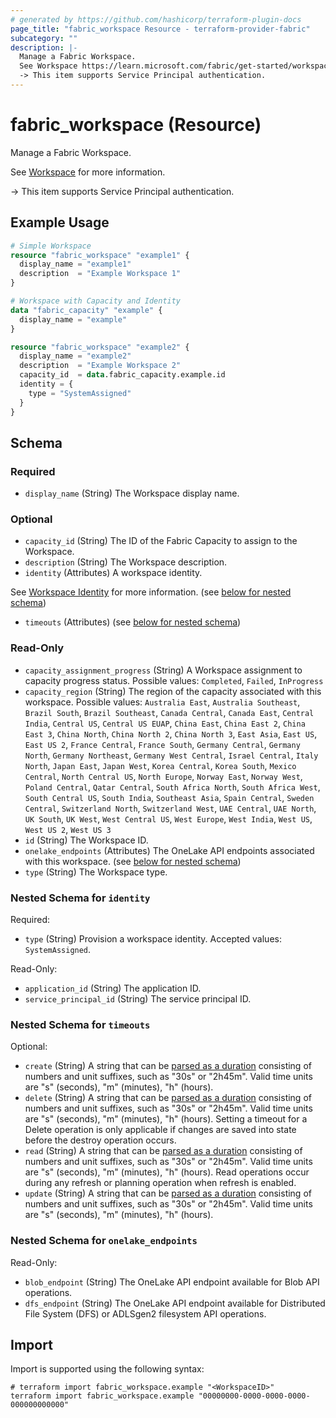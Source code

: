 ```yaml
---
# generated by https://github.com/hashicorp/terraform-plugin-docs
page_title: "fabric_workspace Resource - terraform-provider-fabric"
subcategory: ""
description: |-
  Manage a Fabric Workspace.
  See Workspace https://learn.microsoft.com/fabric/get-started/workspaces for more information.
  -> This item supports Service Principal authentication.
---
```


# fabric_workspace (Resource)

Manage a Fabric Workspace.

See [Workspace](https://learn.microsoft.com/fabric/get-started/workspaces) for more information.

-> This item supports Service Principal authentication.

## Example Usage

```terraform
# Simple Workspace
resource "fabric_workspace" "example1" {
  display_name = "example1"
  description  = "Example Workspace 1"
}

# Workspace with Capacity and Identity
data "fabric_capacity" "example" {
  display_name = "example"
}

resource "fabric_workspace" "example2" {
  display_name = "example2"
  description  = "Example Workspace 2"
  capacity_id  = data.fabric_capacity.example.id
  identity = {
    type = "SystemAssigned"
  }
}
```

<!-- schema generated by tfplugindocs -->
## Schema

### Required

- `display_name` (String) The Workspace display name.

### Optional

- `capacity_id` (String) The ID of the Fabric Capacity to assign to the Workspace.
- `description` (String) The Workspace description.
- `identity` (Attributes) A workspace identity.

See [Workspace Identity](https://learn.microsoft.com/fabric/security/workspace-identity) for more information. (see [below for nested schema](#nestedatt--identity))

- `timeouts` (Attributes) (see [below for nested schema](#nestedatt--timeouts))

### Read-Only

- `capacity_assignment_progress` (String) A Workspace assignment to capacity progress status. Possible values: `Completed`, `Failed`, `InProgress`
- `capacity_region` (String) The region of the capacity associated with this workspace. Possible values: `Australia East`, `Australia Southeast`, `Brazil South`, `Brazil Southeast`, `Canada Central`, `Canada East`, `Central India`, `Central US`, `Central US EUAP`, `China East`, `China East 2`, `China East 3`, `China North`, `China North 2`, `China North 3`, `East Asia`, `East US`, `East US 2`, `France Central`, `France South`, `Germany Central`, `Germany North`, `Germany Northeast`, `Germany West Central`, `Israel Central`, `Italy North`, `Japan East`, `Japan West`, `Korea Central`, `Korea South`, `Mexico Central`, `North Central US`, `North Europe`, `Norway East`, `Norway West`, `Poland Central`, `Qatar Central`, `South Africa North`, `South Africa West`, `South Central US`, `South India`, `Southeast Asia`, `Spain Central`, `Sweden Central`, `Switzerland North`, `Switzerland West`, `UAE Central`, `UAE North`, `UK South`, `UK West`, `West Central US`, `West Europe`, `West India`, `West US`, `West US 2`, `West US 3`
- `id` (String) The Workspace ID.
- `onelake_endpoints` (Attributes) The OneLake API endpoints associated with this workspace. (see [below for nested schema](#nestedatt--onelake_endpoints))
- `type` (String) The Workspace type.

<a id="nestedatt--identity"></a>

### Nested Schema for `identity`

Required:

- `type` (String) Provision a workspace identity. Accepted values: `SystemAssigned`.

Read-Only:

- `application_id` (String) The application ID.
- `service_principal_id` (String) The service principal ID.

<a id="nestedatt--timeouts"></a>

### Nested Schema for `timeouts`

Optional:

- `create` (String) A string that can be [parsed as a duration](https://pkg.go.dev/time#ParseDuration) consisting of numbers and unit suffixes, such as "30s" or "2h45m". Valid time units are "s" (seconds), "m" (minutes), "h" (hours).
- `delete` (String) A string that can be [parsed as a duration](https://pkg.go.dev/time#ParseDuration) consisting of numbers and unit suffixes, such as "30s" or "2h45m". Valid time units are "s" (seconds), "m" (minutes), "h" (hours). Setting a timeout for a Delete operation is only applicable if changes are saved into state before the destroy operation occurs.
- `read` (String) A string that can be [parsed as a duration](https://pkg.go.dev/time#ParseDuration) consisting of numbers and unit suffixes, such as "30s" or "2h45m". Valid time units are "s" (seconds), "m" (minutes), "h" (hours). Read operations occur during any refresh or planning operation when refresh is enabled.
- `update` (String) A string that can be [parsed as a duration](https://pkg.go.dev/time#ParseDuration) consisting of numbers and unit suffixes, such as "30s" or "2h45m". Valid time units are "s" (seconds), "m" (minutes), "h" (hours).

<a id="nestedatt--onelake_endpoints"></a>

### Nested Schema for `onelake_endpoints`

Read-Only:

- `blob_endpoint` (String) The OneLake API endpoint available for Blob API operations.
- `dfs_endpoint` (String) The OneLake API endpoint available for Distributed File System (DFS) or ADLSgen2 filesystem API operations.

## Import

Import is supported using the following syntax:

```shell
# terraform import fabric_workspace.example "<WorkspaceID>"
terraform import fabric_workspace.example "00000000-0000-0000-0000-000000000000"
```
